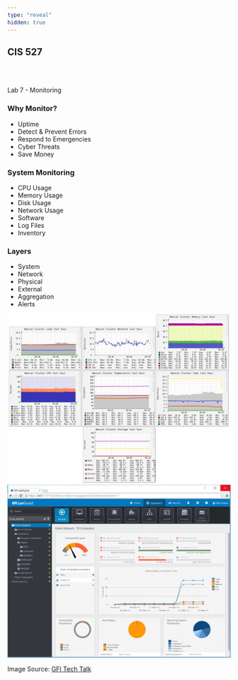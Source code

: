```yaml
---
type: "reveal"
hidden: true
---
```

<section>
	<h2>CIS 527</h2><br><br><p>Lab 7 - Monitoring</p>
</section>
<section>
	<h3>Why Monitor?</h3>
	<ul>
		<li>Uptime</li>
		<li>Detect & Prevent Errors</li>
		<li>Respond to Emergencies</li>
		<li>Cyber Threats</li>
		<li>Save Money</li>
	</ul>
</section>
<section>
	<h3>System Monitoring</h3>
	<ul>
		<li>CPU Usage</li>
		<li>Memory Usage</li>
		<li>Disk Usage</li>
		<li>Network Usage</li>
		<li>Software</li>
		<li>Log Files</li>
		<li>Inventory</li>
	</ul>
</section>
<section>
	<h3>Layers</h3>
	<ul>
		<li>System</li>
		<li>Network</li>
		<li>Physical</li>
		<li>External</li>
		<li>Aggregation</li>
		<li>Alerts</li>
	</ul>
</section>
<section>
	<img class="stretch plain" src="/images/beocat.png">
</section>
<section>
	<img class="stretch plain" src="/images/languard_gfi.png">
	<p class="imagecredit">Image Source: <a href="https://techtalk.gfi.com/the-top-20-free-network-monitoring-and-analysis-tools-for-sys-admins/">GFI Tech Talk</a></p>
</section>
